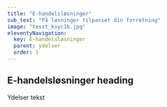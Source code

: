 ```yaml
---
title: "E-handelsløsninger"
sub_text: "På løsninger tilpasset din forretning"
image: "tesst_kvyc1b.jpg"
eleventyNavigation:
  key: E-handelsløsninger
  parent: ydelser
  order: 1
---
```


## E-handelsløsninger heading

Ydelser tekst